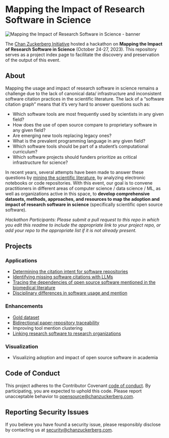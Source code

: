 # Mapping the Impact of Research Software in Science
![Mapping the Impact of Research Software in Science - banner](software-impact-hackathon-banner.png?raw=true "Mapping the Impact of Research Software in Science")

The [Chan Zuckerberg Initiative](https://chanzuckerberg.com/science) hosted a hackathon on **Mapping the Impact of Research Software in Science** (October 24-27, 2023). This repository serves as a project index page to facilitate the discovery and preservation of the output of this event.

## About
Mapping the usage and impact of research software in science remains a challenge due to the lack of canonical data/ infrastructure and inconsistent software citation practices in the scientific literature. The lack of a “software citation graph” means that it’s very hard to answer questions such as: 
- Which software tools are most frequently used by scientists in any given field?
- How does the use of open source compare to proprietary software in any given field?
- Are emerging new tools replacing legacy ones?
- What is the prevalent programming language in any given field?
- Which software tools should be part of a student’s computational curriculum?
- Which software projects should funders prioritize as critical infrastructure for science?
  
In recent years, several attempts have been made to answer these questions by [mining the scientific literature](https://github.com/chanzuckerberg/software-mentions), by analyzing electronic notebooks or code repositories. With this event, our goal is to convene practitioners in different areas of computer science / data science / ML, as well as organizations active in this space, to **develop comprehensive datasets, methods, approaches, and resources to map the adoption and impact of research software in science** (specifically scientific open source software).

_Hackathon Participants: Please submit a pull request to this repo in which you edit this readme to include the appropriate link to your project repo, or add your repo to the appropriate list if it is not already present._
## Projects
  
### Applications

- [Determining the citation intent for software repositories](https://github.com/karacolada/SoftwareImpactHackathon2023_SoftwareCitationIntent)
- [Identifying missing software citations with LLMs](https://github.com/chpdm/SoftwareImpactHackathon2023_MINT-AI)
- [Tracing the dependencies of open source software mentioned in the biomedical literature](https://github.com/borisveytsman/SoftwareImpactHackathon2023_Tracing_dependencies)
- [Disciplinary differences in software usage and mention](https://github.com/f-krueger/SoftwareImpactHackathon2023_DisciplinaryDifferences) 

### Enhancements
- [Gold dataset](https://github.com/annelhote/softMeScite)
- [Bidirectional paper-repository traceability](https://github.com/ctreude/SoftwareImpactHackathon2023_BiDirectional)
- Improving tool mention clustering
- [Linking research software to research organizations](https://github.com/jmelot/oss_to_orgs)

### Visualization
- Visualizing adoption and impact of open source software in academia

## Code of Conduct
This project adheres to the Contributor Covenant [code of conduct](https://github.com/chanzuckerberg/.github/blob/master/CODE_OF_CONDUCT.md). By participating, you are expected to uphold this code. Please report unacceptable behavior to [opensource@chanzuckerberg.com](mailto:opensource@chanzuckerberg.com).

## Reporting Security Issues

If you believe you have found a security issue, please responsibly disclose by contacting us at [security@chanzuckerberg.com](mailto:security@chanzuckerberg.com).

